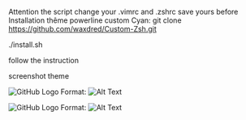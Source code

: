 
Attention the script change your .vimrc and .zshrc save yours before 
Installation thême powerline custom Cyan:
git clone https://github.com/waxdred/Custom-Zsh.git

./install.sh

follow the instruction

screenshot theme

![GitHub Logo](/logo/powerlineShell)
Format: ![Alt Text](url)

![GitHub Logo](/logo/powerlineVim)
Format: ![Alt Text](url)

